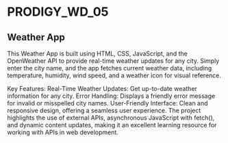 # PRODIGY_WD_05

## Weather App
This Weather App is built using HTML, CSS, JavaScript, and the OpenWeather API to provide real-time weather updates for any city. Simply enter the city name, and the app fetches current weather data, including temperature, humidity, wind speed, and a weather icon for visual reference.

Key Features:
Real-Time Weather Updates: Get up-to-date weather information for any city.
Error Handling: Displays a friendly error message for invalid or misspelled city names.
User-Friendly Interface: Clean and responsive design, offering a seamless user experience.
The project highlights the use of external APIs, asynchronous JavaScript with fetch(), and dynamic content updates, making it an excellent learning resource for working with APIs in web development.
